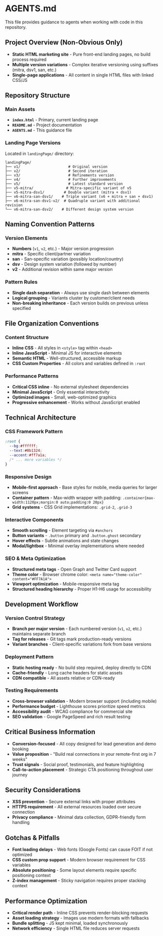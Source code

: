# AGENTS.md

This file provides guidance to agents when working with code in this repository.

## Project Overview (Non-Obvious Only)
- **Static HTML marketing site** - Pure front-end landing pages, no build process required
- **Multiple version variations** - Complex iterative versioning using suffixes (mitra, dsv1, san, etc.)
- **Single-page applications** - All content in single HTML files with linked CSS/JS

## Repository Structure

### Main Assets
- **`index.html`** - Primary, current landing page
- **`README.md`** - Project documentation
- **`AGENTS.md`** - This guidance file

### Landing Page Versions
Located in `landingPage/` directory:
```
landingPage/
├── v1/                      # Original version
├── v2/                      # Second iteration
├── v3/                      # Refinements version
├── v4/                      # Further improvements
├── v5/                      # Latest standard version
├── v5-mitra/               # Mitra-specific variant of v5
├── v5-mitra-dsv1/         # Double variant (mitra + dsv1)
├── v6-mitra-san-dsv1/    # Triple variant (v6 + mitra + san + dsv1)
├── v6-mitra-san-dsv1-v2/  # Quadruple variant with additional revision
└── v6-mitra-san-dsv2/    # Different design system version
```

## Naming Convention Patterns

### Version Elements
- **Numbers** (`v1`, `v2`, etc.) - Major version progression
- **mitra** - Specific client/partner variation
- **san** - San-specific variation (possibly location/country)
- **dsv** - Design system variation (followed by number)
- **v2** - Additional revision within same major version

### Pattern Rules
- **Single dash separation** - Always use single dash between elements
- **Logical grouping** - Variants cluster by customer/client needs
- **Non-breaking inheritance** - Each version builds on previous unless specified

## File Organization Conventions

### Content Structure
- **Inline CSS** - All styles in `<style>` tag within `<head>`
- **Inline JavaScript** - Minimal JS for interactive elements
- **Semantic HTML** - Well-structured, accessible markup
- **CSS Custom Properties** - All colors and variables defined in `:root`

### Performance Patterns
- **Critical CSS inline** - No external stylesheet dependencies
- **Minimal JavaScript** - Only essential interactivity
- **Optimized images** - Small, web-optimized graphics
- **Progressive enhancement** - Works without JavaScript enabled

## Technical Architecture

### CSS Framework Pattern
```css
:root {
  --bg:#ffffff;
  --text:#0b1324;
  --accent:#ff7a1a;
  /* ... more variables */
}
```

### Responsive Design
- **Mobile-first approach** - Base styles for mobile, media queries for larger screens
- **Container pattern** - Max-width wrapper with padding: `.container{max-width:1120px;margin:0 auto;padding:0 20px}`
- **Grid systems** - CSS Grid implementations: `.grid-2`, `.grid-3`

### Interactive Components
- **Smooth scrolling** - Element targeting via `#anchors`
- **Button variants** - `.button` primary and `.button.ghost` secondary
- **Hover effects** - Subtle animations and state changes
- **Modal/lightbox** - Minimal overlay implementations where needed

### SEO & Meta Optimization
- **Structured meta tags** - Open Graph and Twitter Card support
- **Theme color** - Browser chrome color: `<meta name="theme-color" content="#FF7A1A">`
- **Viewport optimization** - Mobile-responsive meta tag
- **Structured heading hierarchy** - Proper H1-H6 usage for accessibility

## Development Workflow

### Version Control Strategy
- **Branch per major version** - Each numbered version (`v1`, `v2`, etc.) maintains separate branch
- **Tag for releases** - Git tags mark production-ready versions
- **Variant branches** - Client-specific variations fork from base versions

### Deployment Pattern
- **Static hosting ready** - No build step required, deploy directly to CDN
- **Cache-friendly** - Long cache headers for static assets
- **CDN compatible** - All assets relative or CDN-ready

### Testing Requirements
- **Cross-browser validation** - Modern browser support (including mobile)
- **Performance budget** - Lighthouse scores prioritize speed metrics
- **Accessibility audit** - WCAG compliance for commercial site
- **SEO validation** - Google PageSpeed and rich result testing

## Critical Business Information
- **Conversion-focused** - All copy designed for lead generation and demo booking
- **Value proposition** - "Build real connections in your remote-first org in 7 weeks"
- **Trust signals** - Social proof, testimonials, and feature highlighting
- **Call-to-action placement** - Strategic CTA positioning throughout user journey

## Security Considerations
- **XSS prevention** - Secure external links with proper attributes
- **HTTPS requirement** - All external resources loaded over secure connection
- **Privacy compliance** - Minimal data collection, GDPR-friendly form handling

## Gotchas & Pitfalls
- **Font loading delays** - Web fonts (Google Fonts) can cause FOIT if not optimized
- **CSS custom prop support** - Modern browser requirement for CSS variables
- **Absolute positioning** - Some layout elements require specific positioning context
- **Z-index management** - Sticky navigation requires proper stacking context

## Performance Optimization
- **Critical render path** - Inline CSS prevents render-blocking requests
- **Asset loading strategy** - Images use modern formats with fallbacks
- **Bundle splitting** - JS kept minimal, loaded synchronously
- **Network efficiency** - Single HTML file reduces server requests
